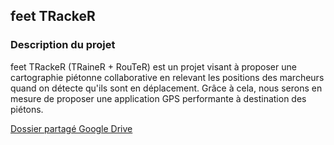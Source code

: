 ## feet TRackeR
### Description du projet
feet TRackeR (TRaineR + RouTeR) est un projet visant à proposer une cartographie piétonne collaborative en relevant les positions des marcheurs quand on détecte qu'ils sont en déplacement.
Grâce à cela, nous serons en mesure de proposer une application GPS performante à destination des piétons.

[Dossier partagé Google Drive](https://drive.google.com/drive/folders/0B6cTbaFxcgwrUjVQVm1aNWdPdFU)
